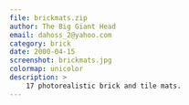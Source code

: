 ```yaml
---
file: brickmats.zip
author: The Big Giant Head
email: dahoss_2@yahoo.com
category: brick
date: 2000-04-15
screenshot: brickmats.jpg
colormap: unicolor
description: >
    17 photorealistic brick and tile mats.
---
```

